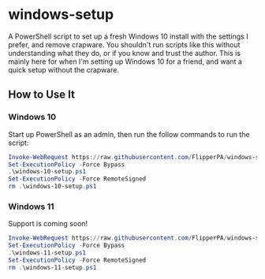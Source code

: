 # windows-setup

A PowerShell script to set up a fresh Windows 10 install with the settings I prefer, and remove crapware. You shouldn't run scripts like this without understanding what they do, or if you know and trust the author. This is mainly here for when I'm setting up Windows 10 for a friend, and want a quick setup without the crapware.

## How to Use It

### Windows 10

Start up PowerShell as an admin, then run the follow commands to run the script:

```powershell
Invoke-WebRequest https://raw.githubusercontent.com/FlipperPA/windows-setup/main/windows-setup.ps1 -OutFile windows-setup.ps1
Set-ExecutionPolicy -Force Bypass
.\windows-10-setup.ps1
Set-ExecutionPolicy -Force RemoteSigned
rm .\windows-10-setup.ps1
```

### Windows 11

Support is coming soon!

```powershell
Invoke-WebRequest https://raw.githubusercontent.com/FlipperPA/windows-setup/main/windows-setup.ps1 -OutFile windows-setup.ps1
Set-ExecutionPolicy -Force Bypass
.\windows-11-setup.ps1
Set-ExecutionPolicy -Force RemoteSigned
rm .\windows-11-setup.ps1
```
